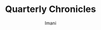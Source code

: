 ---
title: Quarterly Chronicles
author: Imani
keywords:
description: Quarterly updates on the various things that happen in my life. Project updates and preditions for the future based on the current time.
---